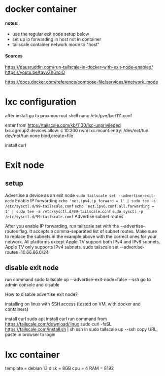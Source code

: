 # docker container

#### notes:

<ul>
<li>use the regular exit node setup below</li>
<li>set up ip forwarding in host not in container</li>
<li>tailscale container network mode to "host"</li>
</ul>

#### Sources

https://dausruddin.com/run-tailscale-in-docker-with-exit-node-enabled/
https://youtu.be/tqvvZhGrciQ

https://docs.docker.com/reference/compose-file/services/#network_mode

# lxc configuration

after install go to proxmox root shell
nano /etc/pve/lxc/111.conf

enter from https://tailscale.com/kb/1130/lxc-unprivileged
lxc.cgroup2.devices.allow: c 10:200 rwm
lxc.mount.entry: /dev/net/tun dev/net/tun none bind,create=file

install curl

# Exit node

## setup

Advertise a device as an exit node
`sudo tailscale set --advertise-exit-node`
Enable IP forwarding
`echo 'net.ipv4.ip_forward = 1' | sudo tee -a /etc/sysctl.d/99-tailscale.conf`
`echo 'net.ipv6.conf.all.forwarding = 1' | sudo tee -a /etc/sysctl.d/99-tailscale.conf`
`sudo sysctl -p /etc/sysctl.d/99-tailscale.conf`
Advertise subnet routes

After you enable IP forwarding, run tailscale set with the --advertise-routes flag. It accepts a comma-separated list of subnet routes. Make sure to replace the subnets in the example above with the correct ones for your network. All platforms except Apple TV support both IPv4 and IPv6 subnets. Apple TV only supports IPv4 subnets.
sudo tailscale set --advertise-routes=10.66.66.0/24

## disable exit node

run command
sudo tailscale up --advertise-exit-node=false --ssh
go to admin console and disable

How to disable advertise exit node?

installing on linux with SSH access (tested on VM, with docker and containers)

install curl
sudo apt install curl
run command from https://tailscale.com/download/linux
sudo curl -fsSL https://tailscale.com/install.sh | sh
ssh in
sudo tailscale up --ssh
copy URL, paste in browser to login

# lxc container

template = debian 13
disk = 8GB
cpu = 4
RAM = 8192

